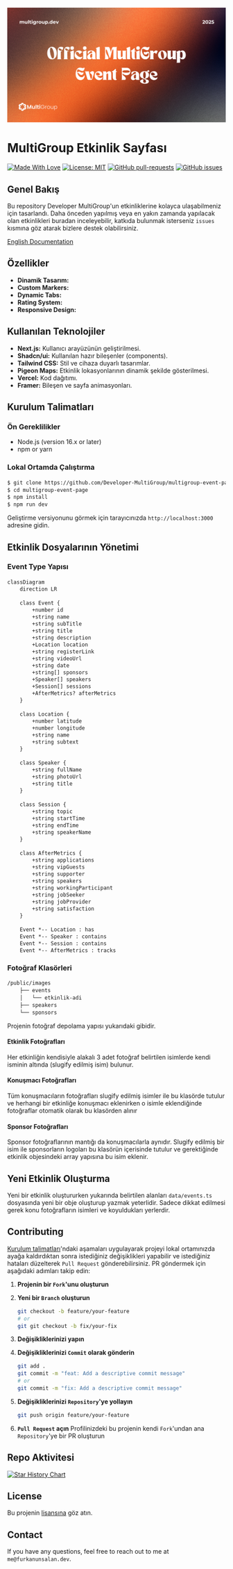 ![screenshot](public/opengraph-image.png)

# MultiGroup Etkinlik Sayfası
[![Made With Love](https://img.shields.io/badge/Made%20With-Love-orange.svg)](https://github.com/chetanraj/awesome-github-badges) [![License: MIT](https://img.shields.io/badge/License-MIT-orange.svg)](https://opensource.org/licenses/MIT) [![GitHub pull-requests](https://img.shields.io/github/issues-pr/Developer-MultiGroup/multigroup-event-page.svg)](https://GitHub.com/Developer-MultiGroup/multigroup-event-page/pulls/) [![GitHub issues](https://img.shields.io/github/issues/Developer-MultiGroup/multigroup-event-page.svg)](https://GitHub.com/Developer-MultiGroup/multigroup-event-page/issues/)

## Genel Bakış

Bu repository Developer MultiGroup'un etkinliklerine kolayca ulaşabilmeniz için tasarlandı. Daha önceden yapılmış veya en yakın zamanda yapılacak olan etkinlikleri buradan inceleyebilir, katkıda bulunmak isterseniz `issues` kısmına göz atarak bizlere destek olabilirsiniz.

[English Documentation](/README-ENG.md)

## Özellikler

- **Dinamik Tasarım:** 
- **Custom Markers:** 
- **Dynamic Tabs:** 
- **Rating System:** 
- **Responsive Design:** 

## Kullanılan Teknolojiler

- **Next.js:** Kullanıcı arayüzünün geliştirilmesi.
- **Shadcn/ui:** Kullanılan hazır bileşenler (components).
- **Tailwind CSS:** Stil ve cihaza duyarlı tasarımlar.
- **Pigeon Maps:** Etkinlik lokasyonlarının dinamik şekilde gösterilmesi.
- **Vercel:** Kod dağıtımı.
- **Framer:** Bileşen ve sayfa animasyonları.

## Kurulum Talimatları

### Ön Gereklilikler

- Node.js (version 16.x or later)
- npm or yarn

### Lokal Ortamda Çalıştırma

```bash
$ git clone https://github.com/Developer-MultiGroup/multigroup-event-page.git
$ cd multigroup-event-page
$ npm install
$ npm run dev
```

Geliştirme versiyonunu görmek için tarayıcınızda `http://localhost:3000` adresine gidin.

## Etkinlik Dosyalarının Yönetimi

### Event Type Yapısı

```mermaid
classDiagram
    direction LR
    
    class Event {
        +number id
        +string name
        +string subTitle
        +string title
        +string description
        +Location location
        +string registerLink
        +string videoUrl
        +string date
        +string[] sponsors
        +Speaker[] speakers
        +Session[] sessions
        +AfterMetrics? afterMetrics
    }
    
    class Location {
        +number latitude
        +number longitude
        +string name
        +string subtext
    }
    
    class Speaker {
        +string fullName
        +string photoUrl
        +string title
    }
    
    class Session {
        +string topic
        +string startTime
        +string endTime
        +string speakerName
    }
    
    class AfterMetrics {
        +string applications
        +string vipGuests
        +string supporter
        +string speakers
        +string workingParticipant
        +string jobSeeker
        +string jobProvider
        +string satisfaction
    }

    Event *-- Location : has
    Event *-- Speaker : contains
    Event *-- Session : contains
    Event *-- AfterMetrics : tracks
```



### Fotoğraf Klasörleri

```bash
/public/images
    ├── events
    │   └── etkinlik-adi
    ├── speakers
    └── sponsors
```

Projenin fotoğraf depolama yapısı yukarıdaki gibidir. 


#### Etkinlik Fotoğrafları

Her etkinliğin kendisiyle alakalı 3 adet fotoğraf belirtilen isimlerde kendi isminin altında (slugify edilmiş isim) bulunur. 

#### Konuşmacı Fotoğrafları

Tüm konuşmacıların fotoğrafları slugify edilmiş isimler ile bu klasörde tutulur ve herhangi bir etkinliğe konuşmacı eklenirken o isimle eklendiğinde fotoğraflar otomatik olarak bu klasörden alınır

#### Sponsor Fotoğrafları

Sponsor fotoğraflarının mantığı da konuşmacılarla aynıdır. Slugify edilmiş bir isim ile sponsorların logoları bu klasörün içerisinde tutulur ve gerektiğinde etkinlik objesindeki array yapısına bu isim eklenir.

## Yeni Etkinlik Oluşturma

Yeni bir etkinlik oluştururken yukarında belirtilen alanları `data/events.ts` dosyasında yeni bir obje oluşturup yazmak yeterlidir. Sadece dikkat edilmesi gerek konu fotoğrafların isimleri ve koyuldukları yerlerdir.

## Contributing

[Kurulum talimatları](#kurulum-talimatları)'ndaki aşamaları uygulayarak projeyi lokal ortamınızda ayağa kaldırdıktan sonra istediğiniz değişiklikleri yapabilir ve istediğiniz hataları düzelterek `Pull Request` gönderebilirsiniz. PR göndermek için aşağıdaki adımları takip edin:

1. **Projenin bir `Fork`'unu oluşturun**

2. **Yeni bir `Branch` oluşturun**

    ```bash
    git checkout -b feature/your-feature
    # or
    git git checkout -b fix/your-fix
    ```

3. **Değişikliklerinizi yapın**

4. **Değişikliklerinizi `Commit` olarak gönderin**

    ```bash
    git add .
    git commit -m "feat: Add a descriptive commit message"
    # or 
    git commit -m "fix: Add a descriptive commit message"
    ```

5. **Değişikliklerinizi `Repository`'ye yollayın**

    ```bash
    git push origin feature/your-feature
    ```

6. **`Pull Request` açın**
    Profilinizdeki bu projenin kendi `Fork`'undan ana `Repository`'ye bir PR oluşturun

## Repo Aktivitesi

<!-- ![Alt](https://repobeats.axiom.co/api/embed/94a2829520bc7e0ee83043b228c0db765d31cf5b.svg "Repobeats analytics image") -->

[![Star History Chart](https://api.star-history.com/svg?repos=Developer-MultiGroup/multigroup-event-page&type=Timeline)](https://star-history.com/#fDeveloper-MultiGroup/multigroup-event-page)

## License
Bu projenin [lisansına](LICENSE) göz atın.
## Contact
If you have any questions, feel free to reach out to me at `me@furkanunsalan.dev`.
